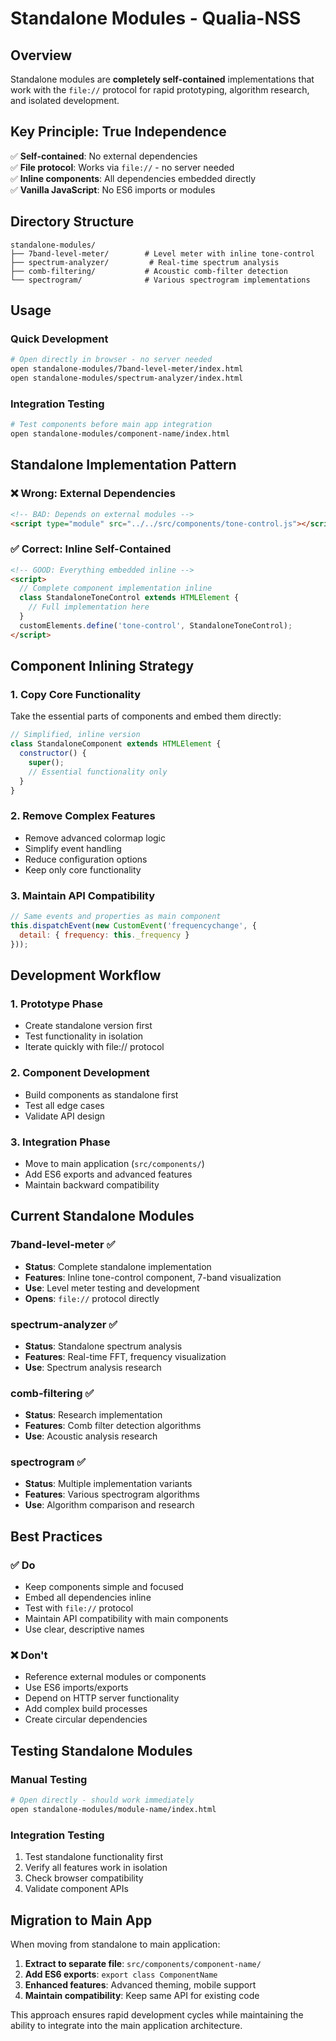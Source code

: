 # Standalone Modules - Qualia-NSS

## Overview
Standalone modules are **completely self-contained** implementations that work with the `file://` protocol for rapid prototyping, algorithm research, and isolated development.

## Key Principle: True Independence
✅ **Self-contained**: No external dependencies  
✅ **File protocol**: Works via `file://` - no server needed  
✅ **Inline components**: All dependencies embedded directly  
✅ **Vanilla JavaScript**: No ES6 imports or modules  

## Directory Structure
```
standalone-modules/
├── 7band-level-meter/        # Level meter with inline tone-control
├── spectrum-analyzer/         # Real-time spectrum analysis
├── comb-filtering/           # Acoustic comb-filter detection
└── spectrogram/              # Various spectrogram implementations
```

## Usage

### Quick Development
```bash
# Open directly in browser - no server needed
open standalone-modules/7band-level-meter/index.html
open standalone-modules/spectrum-analyzer/index.html
```

### Integration Testing
```bash
# Test components before main app integration
open standalone-modules/component-name/index.html
```

## Standalone Implementation Pattern

### ❌ **Wrong: External Dependencies**
```html
<!-- BAD: Depends on external modules -->
<script type="module" src="../../src/components/tone-control.js"></script>
```

### ✅ **Correct: Inline Self-Contained**
```html
<!-- GOOD: Everything embedded inline -->
<script>
  // Complete component implementation inline
  class StandaloneToneControl extends HTMLElement {
    // Full implementation here
  }
  customElements.define('tone-control', StandaloneToneControl);
</script>
```

## Component Inlining Strategy

### 1. **Copy Core Functionality**
Take the essential parts of components and embed them directly:
```javascript
// Simplified, inline version
class StandaloneComponent extends HTMLElement {
  constructor() {
    super();
    // Essential functionality only
  }
}
```

### 2. **Remove Complex Features**
- Remove advanced colormap logic
- Simplify event handling
- Reduce configuration options
- Keep only core functionality

### 3. **Maintain API Compatibility**
```javascript
// Same events and properties as main component
this.dispatchEvent(new CustomEvent('frequencychange', { 
  detail: { frequency: this._frequency } 
}));
```

## Development Workflow

### 1. **Prototype Phase**
- Create standalone version first
- Test functionality in isolation
- Iterate quickly with file:// protocol

### 2. **Component Development**
- Build components as standalone first
- Test all edge cases
- Validate API design

### 3. **Integration Phase**
- Move to main application (`src/components/`)
- Add ES6 exports and advanced features
- Maintain backward compatibility

## Current Standalone Modules

### **7band-level-meter** ✅
- **Status**: Complete standalone implementation
- **Features**: Inline tone-control component, 7-band visualization
- **Use**: Level meter testing and development
- **Opens**: `file://` protocol directly

### **spectrum-analyzer** ✅
- **Status**: Standalone spectrum analysis
- **Features**: Real-time FFT, frequency visualization
- **Use**: Spectrum analysis research

### **comb-filtering** ✅
- **Status**: Research implementation
- **Features**: Comb filter detection algorithms
- **Use**: Acoustic analysis research

### **spectrogram** ✅
- **Status**: Multiple implementation variants
- **Features**: Various spectrogram algorithms
- **Use**: Algorithm comparison and research

## Best Practices

### ✅ **Do**
- Keep components simple and focused
- Embed all dependencies inline
- Test with `file://` protocol
- Maintain API compatibility with main components
- Use clear, descriptive names

### ❌ **Don't**
- Reference external modules or components
- Use ES6 imports/exports
- Depend on HTTP server functionality
- Add complex build processes
- Create circular dependencies

## Testing Standalone Modules

### Manual Testing
```bash
# Open directly - should work immediately
open standalone-modules/module-name/index.html
```

### Integration Testing
1. Test standalone functionality first
2. Verify all features work in isolation
3. Check browser compatibility
4. Validate component APIs

## Migration to Main App

When moving from standalone to main application:

1. **Extract to separate file**: `src/components/component-name/`
2. **Add ES6 exports**: `export class ComponentName`
3. **Enhanced features**: Advanced theming, mobile support
4. **Maintain compatibility**: Keep same API for existing code

This approach ensures rapid development cycles while maintaining the ability to integrate into the main application architecture.